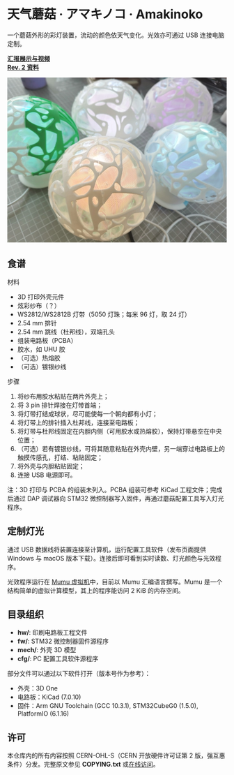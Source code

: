 # 天气蘑菇 · アマキノコ · Amakinoko

一个蘑菇外形的彩灯装置，流动的颜色依天气变化。光效亦可通过 USB 连接电脑定制。

[**汇报展示与视频**](https://ayuusweetfish.github.io/Amakinoko/)  
[**Rev. 2 资料**](https://github.com/ayuusweetfish/Amakinoko/releases/tag/rev-2)

![封面图，蘑菇外形的色彩各异的灯](./misc/img/cover.jpg)

## 食谱

材料
- 3D 打印外壳元件
- 炫彩纱布（？）
- WS2812/WS2812B 灯带（5050 灯珠；每米 96 灯，取 24 灯）
- 2.54 mm 排针
- 2.54 mm 跳线（杜邦线），双端孔头
- 组装电路板（PCBA）
- 胶水，如 UHU 胶
- （可选）热熔胶
- （可选）镀银纱线

步骤
1. 将纱布用胶水粘贴在两片外壳上；
2. 将 3 pin 排针焊接在灯带首端；
3. 将灯带打结成球状，尽可能使每一个朝向都有小灯；
4. 将灯带上的排针插入杜邦线，连接至电路板；
5. 将灯带与杜邦线固定在内胆内侧（可用胶水或热熔胶），保持灯带悬空在中央位置；
6. （可选）若有镀银纱线，可将其随意粘贴在外壳内壁，另一端穿过电路板上的触摸传感孔，打结、粘贴固定；
7. 将外壳与内胆粘贴固定；
8. 连接 USB 电源即可。

注：3D 打印与 PCBA 的组装未列入。PCBA 组装可参考 KiCad 工程文件；完成后通过 DAP 调试器向 STM32 微控制器写入固件，再通过蘑菇配置工具写入灯光程序。

## 定制灯光

通过 USB 数据线将装置连接至计算机，运行配置工具软件（发布页面提供 Windows 与 macOS 版本下载）。连接后即可看到实时读数、灯光颜色与光效程序。

光效程序运行在 [Mumu 虚拟机](./misc/mumu)中，目前以 Mumu 汇编语言撰写。Mumu 是一个结构简单的虚拟计算模型，其上的程序能访问 2 KiB 的内存空间。

## 目录组织
- **hw/**: 印刷电路板工程文件
- **fw/**: STM32 微控制器固件源程序
- **mech/**: 外壳 3D 模型
- **cfg/**: PC 配置工具软件源程序

部分文件可以通过以下软件打开（版本号作为参考）：
- 外壳：3D One
- 电路板：KiCad (7.0.10)
- 固件：Arm GNU Toolchain (GCC 10.3.1), STM32CubeG0 (1.5.0), PlatformIO (6.1.16)

## 许可

本仓库内的所有内容按照 CERN-OHL-S（CERN 开放硬件许可证第 2 版，强互惠条件）分发。完整原文参见 **COPYING.txt** 或[在线访问](https://ohwr.org/cern_ohl_s_v2.txt)。
